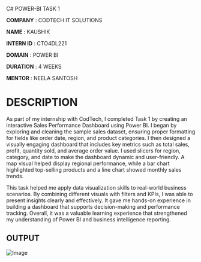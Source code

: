 C# POWER-BI TASK 1 

**COMPANY** : CODTECH IT SOLUTIONS

**NAME** : KAUSHIK

**INTERN ID** : CTO4DL221

**DOMAIN** : POWER BI

**DURATION** : 4 WEEKS

**MENTOR** : NEELA SANTOSH

# DESCRIPTION 
  As part of my internship with CodTech, I completed Task 1 by creating an interactive Sales Performance Dashboard using Power BI. I began by exploring and cleaning the sample sales dataset, ensuring proper formatting for fields like order date, region, and product categories. I then designed a visually engaging dashboard that includes key metrics such as total sales, profit, quantity sold, and average order value. I used slicers for region, category, and date to make the dashboard dynamic and user-friendly. A map visual helped display regional performance, while a bar chart highlighted top-selling products and a line chart showed monthly sales trends.

This task helped me apply data visualization skills to real-world business scenarios. By combining different visuals with filters and KPIs, I was able to present insights clearly and effectively. It gave me hands-on experience in building a dashboard that supports decision-making and performance tracking. Overall, it was a valuable learning experience that strengthened my understanding of Power BI and business intelligence reporting.

## OUTPUT 

![Image](https://github.com/user-attachments/assets/285a113a-430a-4ea1-946f-5c7b16d2ecd3)
